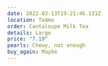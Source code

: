 ```yaml
---
date: 2022-03-13T19:21:46.131Z
location: TeAmo
order: Cantaloupe Milk Tea
details: Large
price: "7.19"
pearls: Chewy, not enough
buy_again: Maybe
---
```

